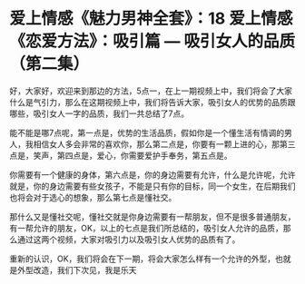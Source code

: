 # 爱上情感《魅力男神全套》：18 爱上情感《恋爱方法》：吸引篇 — 吸引女人的品质（第二集）

好，大家好，欢迎来到那边的方法，5点一，在上一期视频上中，我们将会了大家什么是气引力，那么在这期视频上中，我们将告诉大家，吸引女人的优势的品质跟哪些，吸引女人一字的品质，我们一共总结了7点。

能不能是哪7点呢，第一点是，优势的生活品质，假如你是一个懂生活有情调的男人，我相信女人多会非常的喜欢你，那么第二点是，你要有一颗上进的心，那第三点是，笑声，第四点是，爱心，你需要爱护手奉务，第五点是。

你需要有一个健康的身体，第六点是，你的身边需要有允许，什么是允许呢，允许就是，你的身边需要有些女孩子，不能是只有你的目标，同一个女生，在后期我们也将会对于选心的想象，那么第七点是懂社交。

那什么又是懂社交呢，懂社交就是你身边需要有一帮朋友，但不是很多普通朋友，有一帮允许的朋友，OK，以上的七点是我们所总结的，吸引女人允许的品质，那么通过这两个视频，大家对吸引力以及吸引女人优势的品质有了。

重新的认识，OK，我们将会在下一期，将会大家怎么样有一个允许的外型，也就是外型改造，我们下次见，我是乐天